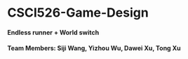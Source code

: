 # CSCI526-Game-Design

#### Endless runner + World switch

#### Team Members: Siji Wang, Yizhou Wu, Dawei Xu, Tong Xu
